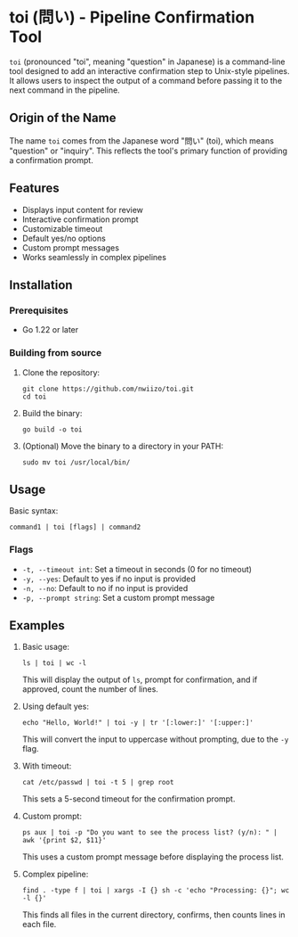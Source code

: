 # toi (問い) - Pipeline Confirmation Tool

`toi` (pronounced "toi", meaning "question" in Japanese) is a command-line tool designed to add an interactive confirmation step to Unix-style pipelines. It allows users to inspect the output of a command before passing it to the next command in the pipeline.

## Origin of the Name

The name `toi` comes from the Japanese word "問い" (toi), which means "question" or "inquiry". This reflects the tool's primary function of providing a confirmation prompt.

## Features

- Displays input content for review
- Interactive confirmation prompt
- Customizable timeout
- Default yes/no options
- Custom prompt messages
- Works seamlessly in complex pipelines

## Installation

### Prerequisites

- Go 1.22 or later

### Building from source

1. Clone the repository:
   ```
   git clone https://github.com/nwiizo/toi.git
   cd toi
   ```

2. Build the binary:
   ```
   go build -o toi
   ```

3. (Optional) Move the binary to a directory in your PATH:
   ```
   sudo mv toi /usr/local/bin/
   ```

## Usage

Basic syntax:

```
command1 | toi [flags] | command2
```

### Flags

- `-t, --timeout int`: Set a timeout in seconds (0 for no timeout)
- `-y, --yes`: Default to yes if no input is provided
- `-n, --no`: Default to no if no input is provided
- `-p, --prompt string`: Set a custom prompt message

## Examples

1. Basic usage:
   ```
   ls | toi | wc -l
   ```
   This will display the output of `ls`, prompt for confirmation, and if approved, count the number of lines.

2. Using default yes:
   ```
   echo "Hello, World!" | toi -y | tr '[:lower:]' '[:upper:]'
   ```
   This will convert the input to uppercase without prompting, due to the `-y` flag.

3. With timeout:
   ```
   cat /etc/passwd | toi -t 5 | grep root
   ```
   This sets a 5-second timeout for the confirmation prompt.

4. Custom prompt:
   ```
   ps aux | toi -p "Do you want to see the process list? (y/n): " | awk '{print $2, $11}'
   ```
   This uses a custom prompt message before displaying the process list.

5. Complex pipeline:
   ```
   find . -type f | toi | xargs -I {} sh -c 'echo "Processing: {}"; wc -l {}'
   ```
   This finds all files in the current directory, confirms, then counts lines in each file.

